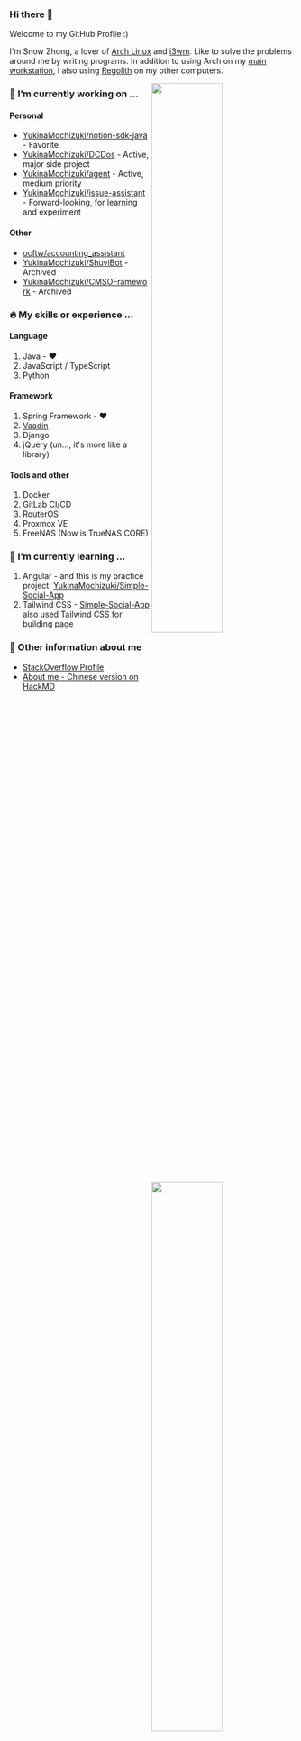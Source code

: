 ### Hi there 👋

Welcome to my GitHub Profile :)

I'm Snow Zhong, a lover of [Arch Linux](https://archlinux.org) and [i3wm](https://i3wm.org). Like to solve the problems around me by writing programs. In addition to using Arch on my [main workstation](https://github.com/YukinaMochizuki/arch-linux-on-8200), I also using [Regolith](https://regolith-linux.org) on my other computers.

[<img align="right" width="50%" src="https://github-readme-stats.vercel.app/api?username=YukinaMochizuki&theme=dark&show_icons=true">](https://github.com/anuraghazra/github-readme-stats)


### 🔭 I’m currently working on ...

#### Personal
- [YukinaMochizuki/notion-sdk-java](https://github.com/YukinaMochizuki/notion-sdk-java) - Favorite
- [YukinaMochizuki/DCDos](https://github.com/YukinaMochizuki/DCDos) - Active, major side project
- [YukinaMochizuki/agent](https://github.com/YukinaMochizuki/agent) - Active, medium priority
- [YukinaMochizuki/issue-assistant](https://github.com/YukinaMochizuki/issue-assistant) - Forward-looking, for learning and experiment

#### Other
- [ocftw/accounting_assistant](https://github.com/ocftw/accounting_assistant)
- [YukinaMochizuki/ShuviBot](https://github.com/YukinaMochizuki/ShuviBot) - Archived
- [YukinaMochizuki/CMSOFramework](https://github.com/YukinaMochizuki/CMSOFramework) - Archived

### 🔥 My skills or experience ...
[<img align="right" width="50%" src="https://github-readme-stats.vercel.app/api/top-langs/?username=YukinaMochizuki&layout=compact&theme=dark">](https://github.com/anuraghazra/github-readme-stats)

#### Language
1. Java - ❤️
2. JavaScript / TypeScript
3. Python

#### Framework
1. Spring Framework - ❤️
2. [Vaadin](https://vaadin.com)
3. Django
4. jQuery (un..., it's more like a library)

#### Tools and other
1. Docker
2. GitLab CI/CD
3. RouterOS
4. Proxmox VE
5. FreeNAS (Now is TrueNAS CORE)

### 🌱 I’m currently learning ...
1. Angular - and this is my practice project:  [YukinaMochizuki/Simple-Social-App](https://github.com/YukinaMochizuki/Simple-Social-App)
2. Tailwind CSS - [Simple-Social-App](https://github.com/YukinaMochizuki/Simple-Social-App) also used Tailwind CSS for building page 

### 🤔 Other information about me
- [StackOverflow Profile](https://stackoverflow.com/users/8407562/yukina)
- [About me - Chinese version on HackMD](https://hackmd.io/@YukinaMochizuki/My-Profile)


<!--
**YukinaMochizuki/YukinaMochizuki** is a ✨ _special_ ✨ repository because its `README.md` (this file) appears on your GitHub profile.

Here are some ideas to get you started:

- 🔭 I’m currently working on ...
- 🌱 I’m currently learning ...
- 👯 I’m looking to collaborate on ...
- 🤔 I’m looking for help with ...
- 💬 Ask me about ...
- 📫 How to reach me: ...
- 😄 Pronouns: ...
- ⚡ Fun fact: ...
-->
